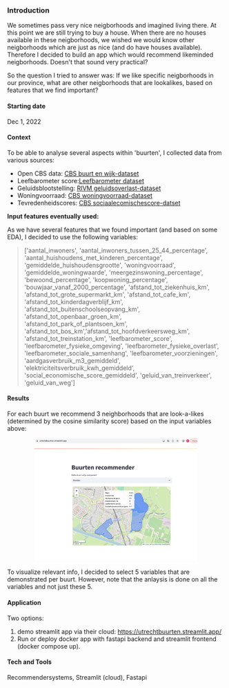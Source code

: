 ### Introduction
We sometimes pass very nice neigborhoods and imagined living there. At this point we are still trying to buy a house. When there are no houses available in these neigborhoods, we wished we would know other neigborhoods which are just as nice (and do have houses available). Therefore I decided to build an app which would recommend likeminded neigborhoods. Doesn't that sound very practical?

So the question I tried to answer was: If we like specific neigborhoods in our province, what are other neigborhoods that are lookalikes, based on features that we find important?  

#### Starting date
Dec 1, 2022

#### Context
To be able to analyse several aspects within 'buurten', I collected data from various sources:
* Open CBS data: [CBS buurt en wijk-dataset](https://www.cbs.nl/nl-nl/achtergrond/2022/14/statusscore-per-wijk-en-buurt-o-b-v-welvaart-opleidingsniveau-en-arbeid)
* Leefbarometer score:[Leefbarometer dataset](https://www.leefbaarometer.nl/tabel.php?indicator=Leefbaarheidssituatie&schaal=Buurt&gemeente=GM0344)
* Geluidsblootstelling: [RIVM geluidsoverlast-dataset](https://statline.rivm.nl/portal.html?_la=nl&_catalog=RIVM&tableId=50066NED&_theme=96)
* Woningvoorraad: [CBS woningvoorraad-dataset](https://opendata.cbs.nl/statline/#/CBS/nl/dataset/83704NED/table)
* Tevredenheidscores: [CBS sociaalecomischescore-datset](https://opendata.cbs.nl/statline/#/CBS/en/dataset/84571ENG/table)

**Input features eventually used:**

As we have several features that we found important (and based on some EDA), I decided to use the following variables:
>    ['aantal_inwoners', 'aantal_inwoners_tussen_25_44_percentage',
>    'aantal_huishoudens_met_kinderen_percentage', 'gemiddelde_huishoudensgrootte', 'woningvoorraad',
>    'gemiddelde_woningwaarde', 'meergezinswoning_percentage', 'bewoond_percentage', 'koopwoning_percentage',
>    'bouwjaar_vanaf_2000_percentage', 'afstand_tot_ziekenhuis_km', 'afstand_tot_grote_supermarkt_km', 'afstand_tot_cafe_km',
>    'afstand_tot_kinderdagverblijf_km', 'afstand_tot_buitenschoolseopvang_km', 'afstand_tot_openbaar_groen_km',
>    'afstand_tot_park_of_plantsoen_km', 'afstand_tot_bos_km','afstand_tot_hoofdverkeersweg_km', 'afstand_tot_treinstation_km',
>    'leefbarometer_score', 'leefbarometer_fysieke_omgeving', 'leefbarometer_fysieke_overlast',
>    'leefbarometer_sociale_samenhang', 'leefbarometer_voorzieningen', 'aardgasverbruik_m3_gemiddeld', 
>    'elektriciteitsverbruik_kwh_gemiddeld', 'social_economische_score_gemiddeld', 'geluid_van_treinverkeer', 
>    'geluid_van_weg']

#### Results
For each buurt we recommend 3 neighborhoods that are look-a-likes (determined by the cosine similarity score) based on the input variables above:

<p align="center" width="100%">
    <img width="75%" src="img/buurtrecommender.png">
</p>

To visualize relevant info, I decided to select 5 variables that are demonstrated per buurt.
However, note that the anlaysis is done on all the variables and not just these 5.

#### Application
Two options:
1. demo streamlit app via their cloud: https://utrechtbuurten.streamlit.app/
2. Run or deploy docker app with fastapi backend and streamlit frontend (docker compose up).

#### Tech and Tools
Recommendersystems, Streamlit (cloud), Fastapi